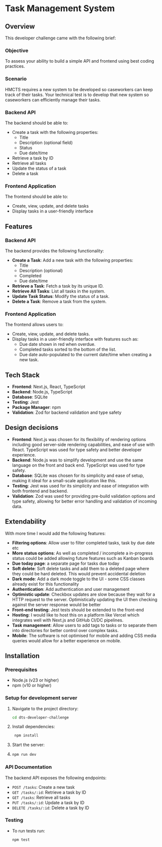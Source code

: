 # Task Management System

## Overview
This developer challenge came with the following brief:

### Objective
To assess your ability to build a simple API and frontend using best coding practices.

### Scenario
HMCTS requires a new system to be developed so caseworkers can keep track of their tasks. Your technical test is to develop that new system so caseworkers can efficiently manage their tasks.

### Backend API
The backend should be able to:
- Create a task with the following properties:
    - Title
    - Description (optional field)
    - Status
    - Due date/time
- Retrieve a task by ID
- Retrieve all tasks
- Update the status of a task
- Delete a task

### Frontend Application
The frontend should be able to:
- Create, view, update, and delete tasks
- Display tasks in a user-friendly interface

## Features

### Backend API
The backend provides the following functionality:
- **Create a Task**: Add a new task with the following properties:
  - Title 
  - Description (optional)
  - Completed
  - Due date/time
- **Retrieve a Task**: Fetch a task by its unique ID.
- **Retrieve All Tasks**: List all tasks in the system.
- **Update Task Status**: Modify the status of a task.
- **Delete a Task**: Remove a task from the system.

### Frontend Application
The frontend allows users to:
- Create, view, update, and delete tasks.
- Display tasks in a user-friendly interface with features such as:
  - Due date shown in red when overdue.
  - Completed tasks sorted to the bottom of the list.
  - Due date auto-populated to the current date/time when creating a new task.

## Tech Stack
- **Frontend**: Next.js, React, TypeScript
- **Backend**: Node.js, TypeScript
- **Database**: SQLite
- **Testing**: Jest
- **Package Manager**: npm
- **Validation**: Zod for backend validation and type safety

## Design decisions
- **Frontend**: Next.js was chosen for its flexibility of rendering options including good server-side rendering capabilities, and ease of use with React. TypeScript was used for type safety and better developer experience.
- **Backend**: Node.js was to simplify development and use the same language on the front and back end. TypeScript was used for type safety.
- **Database**: SQLite was chosen for its simplicity and ease of setup, making it ideal for a small-scale application like this.
- **Testing**: Jest was used for its simplicity and ease of integration with both frontend and backend.
- **Validation**: Zod was used for providing pre-build validation options and type safety, allowing for better error handling and validation of incoming data.

## Extendability
With more time I would add the following features:
- **Filtering options**: Allow user to filter completed tasks, task by due date etc
- **More status options**: As well as completed / incomplete a in-progress status could be added allowing future features such as Kanban boards
- **Due today page**: a separate page for tasks due today
- **Soft delete**: Soft delete tasks and add them to a deleted page where they could be hard deleted. This would prevent accidental deletion
- **Dark mode**: Add a dark mode toggle to the UI - some CSS classes already exist for this functionality
- **Authentication**: Add authentication and user management
- **Optimistic update**: Checkbox updates are slow because they wait for a HTTP request to the server. Optimistically updating the UI then checking against the server response would be better
- **Front-end testing**: Jest tests should be extended to the front-end
- **Hosting**: I would like to host this on a platform like Vercel which integrates well with Next.js and GitHub CI/DC pipelines.
- **Task management**: Allow users to add tags to tasks or to separate them into directories for better control over complex tasks.
- **Mobile**: The software is not optimised for mobile and adding CSS media queries would allow for a better experience on mobile.

## Installation

### Prerequisites
- Node.js (v23 or higher)
- npm (v10 or higher)

### Setup for development server
1. Navigate to the project directory:
   ```bash
   cd dts-developer-challenge
   ```
2. Install dependencies:
   ```bash
    npm install
    ```
3. Start the server:
4. ```bash
   npm run dev
   ```
   
   
### API Documentation
The backend API exposes the following endpoints:

- `POST /tasks`: Create a new task
- `GET /tasks/:id`: Retrieve a task by ID
- `GET /tasks`: Retrieve all tasks
- `PUT /tasks/:id`: Update a task by ID
- `DELETE /tasks/:id`: Delete a task by ID

### Testing
- To run tests run:
  ```bash
  npm test
  ```

